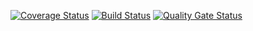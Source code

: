 
[![Coverage Status](https://coveralls.io/repos/github/Abo3toom/test-lab1/badge.svg?branch=master)](https://coveralls.io/github/Abo3toom/test-lab1?branch=master)
[![Build Status](https://travis-ci.com/Abo3toom/test-lab1.svg?branch=master)](https://travis-ci.com/Abo3toom/test-lab1)
[![Quality Gate Status](https://sonarcloud.io/api/project_badges/measure?project=Abo3toom_test-lab1&metric=alert_status)](https://sonarcloud.io/dashboard?id=Abo3toom_test-lab1)
